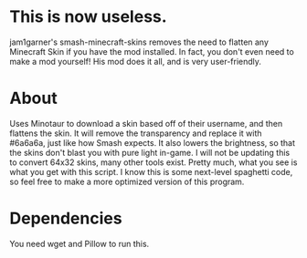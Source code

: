 # This is now useless.
jam1garner's smash-minecraft-skins removes the need to flatten any Minecraft Skin if you have the mod installed.
In fact, you don't even need to make a mod yourself! His mod does it all, and is very user-friendly.

# About
Uses Minotaur to download a skin based off of their username, and then flattens the skin.
It will remove the transparency and replace it with #6a6a6a, just like how Smash expects.
It also lowers the brightness, so that the skins don't blast you with pure light in-game.
I will not be updating this to convert 64x32 skins, many other tools exist. Pretty much, what you see is what you get with this script. I know this is some next-level spaghetti code, so feel free to make a more optimized version of this program.

# Dependencies
You need wget and Pillow to run this.
